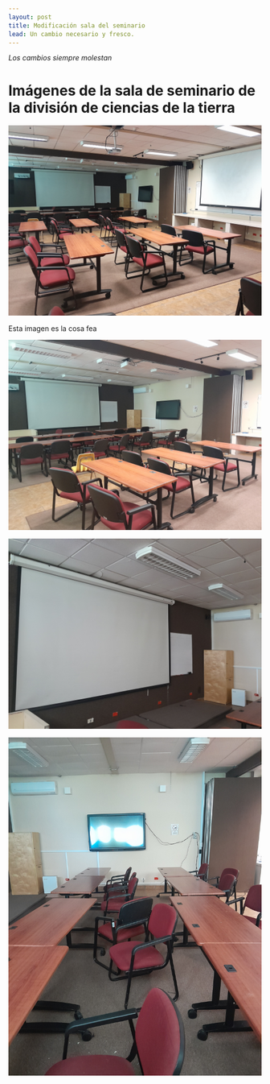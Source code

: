 ```yaml
---
layout: post
title: Modificación sala del seminario
lead: Un cambio necesario y fresco.
---
```



_Los cambios siempre molestan_


# Imágenes de la sala de seminario de la división de ciencias de la tierra


![Descripción de la imagen](/images/p001.jpg "Leyenda de la imagen")


Esta imagen es la cosa fea


![Descripción de la imagen](/images/002.jpg "Leyenda de la imagen")


![Descripción de la imagen](/images/003.jpg "Leyenda de la imagen")


![Descripción de la imagen](/images/004.jpg "Leyenda de la imagen")






